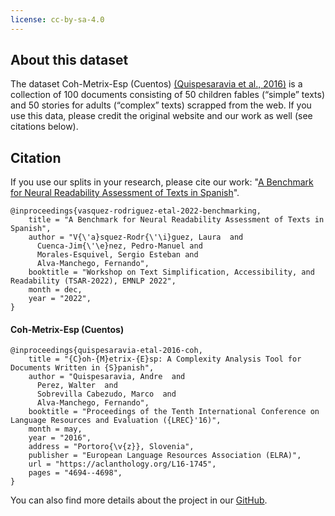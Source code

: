 ```yaml
---
license: cc-by-sa-4.0
---
```

## About this dataset

The dataset Coh-Metrix-Esp (Cuentos) [(Quispesaravia et al., 2016)](https://aclanthology.org/L16-1745/) is a collection of 100 documents consisting of 50 children fables (“simple” texts) and 50 stories for adults (“complex” texts) scrapped from the web. If you use this data, please credit the original website and our work as well (see citations below).

## Citation 

If you use our splits in your research, please cite our work: "[A Benchmark for Neural Readability Assessment of Texts in Spanish](https://drive.google.com/file/d/1KdwvqrjX8MWYRDGBKeHmiR1NCzDcVizo/view?usp=share_link)". 
```
@inproceedings{vasquez-rodriguez-etal-2022-benchmarking,
    title = "A Benchmark for Neural Readability Assessment of Texts in Spanish",
    author = "V{\'a}squez-Rodr{\'\i}guez, Laura  and
      Cuenca-Jim{\'\e}nez, Pedro-Manuel and
      Morales-Esquivel, Sergio Esteban and
      Alva-Manchego, Fernando",
    booktitle = "Workshop on Text Simplification, Accessibility, and Readability (TSAR-2022), EMNLP 2022",
    month = dec,
    year = "2022",
}
```

#### Coh-Metrix-Esp (Cuentos)
```
@inproceedings{quispesaravia-etal-2016-coh,
    title = "{C}oh-{M}etrix-{E}sp: A Complexity Analysis Tool for Documents Written in {S}panish",
    author = "Quispesaravia, Andre  and
      Perez, Walter  and
      Sobrevilla Cabezudo, Marco  and
      Alva-Manchego, Fernando",
    booktitle = "Proceedings of the Tenth International Conference on Language Resources and Evaluation ({LREC}'16)",
    month = may,
    year = "2016",
    address = "Portoro{\v{z}}, Slovenia",
    publisher = "European Language Resources Association (ELRA)",
    url = "https://aclanthology.org/L16-1745",
    pages = "4694--4698",
}
```

You can also find more details about the project in our [GitHub](https://github.com/lmvasque/readability-es-benchmark).